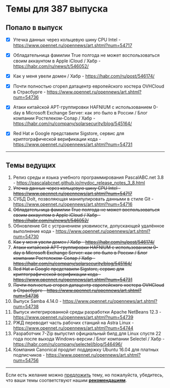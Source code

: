 

# Темы для 387 выпуска

## Попало в выпуск

- [x] Утечка данных через кольцевую шину CPU Intel - https://www.opennet.ru/opennews/art.shtml?num=54717
- [x] Обладательница фамилии True полгода не может воспользоваться своим аккаунтом в Apple iCloud / Хабр - https://habr.com/ru/news/t/546052/
- [x] Как у меня увели домен / Хабр - https://habr.com/ru/post/546174/
- [x] Почти полностью сгорел датацентр европейского хостера OVHCloud в Страсбурге - https://www.opennet.ru/opennews/art.shtml?num=54736
- [x] Атаки китайской APT-группировки HAFNIUM c использованием 0-day в Microsoft Exchange Server: как это было в России / Блог компании Ростелеком-Солар / Хабр - https://habr.com/ru/company/solarsecurity/blog/545164/
- [x] Red Hat и Google представили Sigstore, сервис для криптографической верификации кода - https://www.opennet.ru/opennews/art.shtml?num=54731


---

## Темы ведущих

1. Релиз среды и языка учебного программирования PascalABC.net 3.8 - https://pascalabcnet.github.io/mydoc_release_notes_3_8.html
1. ~~Утечка данных через кольцевую шину CPU Intel - https://www.opennet.ru/opennews/art.shtml?num=54717~~
1. СУБД Dolt, позволяющая манипулировать данными в стиле Git - https://www.opennet.ru/opennews/art.shtml?num=54716
1. ~~Обладательница фамилии True полгода не может воспользоваться своим аккаунтом в Apple iCloud / Хабр - https://habr.com/ru/news/t/546052/~~
1. Обновление Git с устранением уязвимости, допускающей удалённое выполнение кода - https://www.opennet.ru/opennews/art.shtml?num=54730
1. ~~Как у меня увели домен / Хабр - https://habr.com/ru/post/546174/~~
1. ~~Атаки китайской APT-группировки HAFNIUM c использованием 0-day в Microsoft Exchange Server: как это было в России / Блог компании Ростелеком-Солар / Хабр - https://habr.com/ru/company/solarsecurity/blog/545164/~~
1. ~~Red Hat и Google представили Sigstore, сервис для криптографической верификации кода - https://www.opennet.ru/opennews/art.shtml?num=54731~~
1. ~~Почти полностью сгорел датацентр европейского хостера OVHCloud в Страсбурге - https://www.opennet.ru/opennews/art.shtml?num=54736~~
1. Выпуск Samba 4.14.0 - https://www.opennet.ru/opennews/art.shtml?num=54738
1. Выпуск интегрированной среды разработки Apache NetBeans 12.3 - https://www.opennet.ru/opennews/art.shtml?num=54739
1. РЖД переводит часть рабочих станций на Astra Linux - https://www.opennet.ru/opennews/art.shtml?num=54744
1. Разработчик 7-Zip выпустил официальный билд для Linux спустя 22 года после выхода Windows-версии / Блог компании Selectel / Хабр - https://habr.com/ru/company/selectel/blog/546496/
1. Компания Canonical продлит поддержку Ubuntu 16.04 для платных подписчиков - https://www.opennet.ru/opennews/art.shtml?num=54756

---

Если есть желание можно [предложить](themes_from_listeners.md) тему, но пожалуйста, убедитесь, что ваши темы соответствуют нашим **[рекомендациям](Recommendations_for_the_proposed_topics.md)**.

